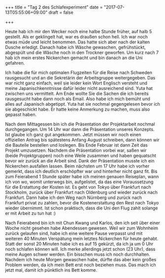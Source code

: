 +++
title = "Tag 2 des Schlafexperiment"
date = "2017-07-13T05:55:06+09:00"
draft = false

+++

Heute hab ich mir den Wecker noch eine halbe Stunde früher, auf halb 5 gestellt.
Als er geklingelt hat, war es draußen schon hell. Ich war noch etwas müde und
leicht benommen. Das hatte sich aber nach der kalten Dusche erledigt. Danach
habe ich Wäsche gewaschen, gefrühstückt, abgespült und die Wäsche noch in den
Trockner geworfen. Um kurz nach 7 hab ich mein erstes Nickerchen gemacht und bin
danach an die Uni gefahren.

Ich habe die für mich optimalen Flugzeiten für die Reise nach Schweden
rausgesucht und an die Sekretärin der Arbeitsgruppe weitergegeben. Das war nicht
ganz einfach, weil sie leider kein Wort Englisch versteht und meine
Japanischkenntnisse dafür leider nicht ausreichend sind. Yuta hat zwischen uns
vermittelt. Am Ende wollte Sie die Sachen die ich bereits rausgesucht habe dann
noch als Email. Also habe ich mich bemüht und alles auf Japanisch abgetippt.
Yuta hat sie nochmal gegengelesen bevor ich sie abgeschickt habe. Er hatte keine
Anmerkung zu machen, muss also gepasst haben.

Nach dem Mittagessen bin ich die Präsentation der Projektarbeit nochmal
durchgegangen. Um 14 Uhr war dann die Präsentation unseres Konzepts. Ist glaube
ich ganz gut angekommen. Jetzt müssen wir noch einen offiziellen Antrag bis
spätestens Anfang August schreiben, dann können wir die Bauteile bestellen und
loslegen. Bis Ende Februar ist dann Zeit das Projekt umzusetzen. Nachdem die
Präsentation vorbei war, saßen wir (beide Projektgruppen) noch eine Weile
zusammen und haben gequatscht bevor wir zurück an die Arbeit sind. Dank der
Präsentation musste ich ein Nickerchen ausfallen lassen. Beim nächsten um 17 Uhr
habe ich vorher gemerkt, dass ich deutlich erschöpfter war und hinterher nicht
ganz fit. Bis zum Feierabend 1 Stunde später habe ich meinen genauen Reiseplan,
wann ich von wo, womit unterwegs bin, aufgelistet, da das eine Voraussetzung für
die Erstattung der Kosten ist. Es geht von Tokyo über Frankfurt nach Stockholm,
zurück über Frankfurt nach Oldenburg und wieder zurück nach Frankfurt. Dann habe
ich den Weg nach Nürnberg und zurück nach Frankfurt privat zu zahlen, bevor die
Kostenerstattung den Rest nach Tokyo wieder übernimmt. Ist schon praktisch, dass
die Uni den Flug zahlt solange er mit Arbeit zu tun hat :)

Nach Feierabend bin ich mit Chun Kwang und Karlos, den ich seit über einer Woche
nicht gesehen habe Abendessen gewesen. Weil wir zum Wohnheim zurück gelaufen
sind, habe ich eine weitere Pause verpasst und mit weiteren 40 Minuten
Verspätung mein letztes Nickerchen für heute gehabt. Statt der sonst 20 Minuten
habe ich es auf 15 gekürzt, da ich ja um 0 Uhr noch schlafen können will. Ich
merke allerdings jetzt schon (23 Uhr), dass meine Augen schwer werden. Ein
bisschen muss ich noch durchhalten. Nachdem ich heute Morgen gewaschen habe,
dürfte das aber kein großes Problem werden, da ich mein Bett erst noch beziehen
muss. Das mach ich jetzt mal, damit ich pünktlich ins Bett komme.
